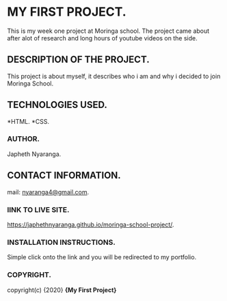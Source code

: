 # MY FIRST PROJECT.

This is my week one project at Moringa school. The project came about after alot of research and long hours of youtube videos on the side.

## DESCRIPTION OF THE PROJECT. 

This project is about myself, it describes who i am and why i decided to join Moringa School.

## TECHNOLOGIES USED.

*HTML.
*CSS.

### AUTHOR.
Japheth Nyaranga.

## CONTACT INFORMATION.

mail: nyaranga4@gmail.com.

### lINK TO LIVE SITE.
https://japhethnyaranga.github.io/moringa-school-project/.

### INSTALLATION INSTRUCTIONS.
Simple click onto the link and you will be redirected to my portfolio.

### COPYRIGHT.
copyright(c) {2020} **{My First Project}**
